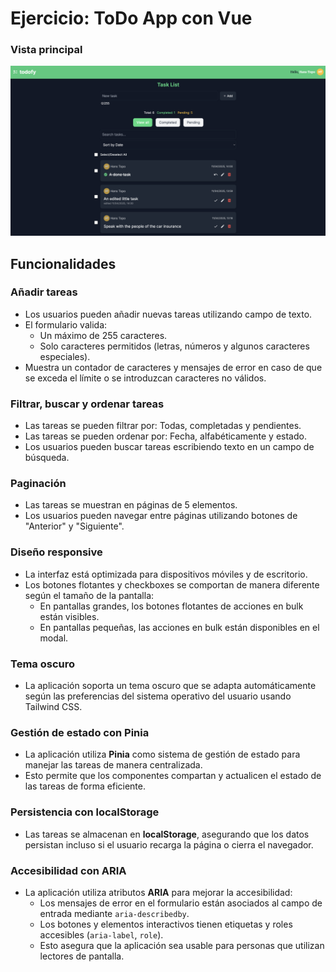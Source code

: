 # Ejercicio: ToDo App con Vue

### Vista principal
![Vista principal](src/assets/todofy.png)

## Funcionalidades
### **Añadir tareas**
- Los usuarios pueden añadir nuevas tareas utilizando campo de texto.
- El formulario valida:
  - Un máximo de 255 caracteres.
  - Solo caracteres permitidos (letras, números y algunos caracteres especiales).
- Muestra un contador de caracteres y mensajes de error en caso de que se exceda el límite o se introduzcan caracteres no válidos.

### **Filtrar, buscar y ordenar tareas**
- Las tareas se pueden filtrar por: Todas, completadas y pendientes.
- Las tareas se pueden ordenar por: Fecha, alfabéticamente y estado.
- Los usuarios pueden buscar tareas escribiendo texto en un campo de búsqueda.

### **Paginación**
- Las tareas se muestran en páginas de 5 elementos.
- Los usuarios pueden navegar entre páginas utilizando botones de "Anterior" y "Siguiente".

### **Diseño responsive**
- La interfaz está optimizada para dispositivos móviles y de escritorio.
- Los botones flotantes y checkboxes se comportan de manera diferente según el tamaño de la pantalla:
  - En pantallas grandes, los botones flotantes de acciones en bulk están visibles.
  - En pantallas pequeñas, las acciones en bulk están disponibles en el modal.

### **Tema oscuro**
- La aplicación soporta un tema oscuro que se adapta automáticamente según las preferencias del sistema operativo del usuario usando Tailwind CSS.

### **Gestión de estado con Pinia**
- La aplicación utiliza **Pinia** como sistema de gestión de estado para manejar las tareas de manera centralizada.
- Esto permite que los componentes compartan y actualicen el estado de las tareas de forma eficiente.

### **Persistencia con localStorage**
- Las tareas se almacenan en **localStorage**, asegurando que los datos persistan incluso si el usuario recarga la página o cierra el navegador.

### **Accesibilidad con ARIA**
- La aplicación utiliza atributos **ARIA** para mejorar la accesibilidad:
  - Los mensajes de error en el formulario están asociados al campo de entrada mediante `aria-describedby`.
  - Los botones y elementos interactivos tienen etiquetas y roles accesibles (`aria-label`, `role`).
  - Esto asegura que la aplicación sea usable para personas que utilizan lectores de pantalla.
